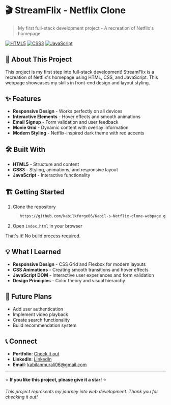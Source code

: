 # 🎬 StreamFlix - Netflix Clone

> My first full-stack development project - A recreation of Netflix's homepage

[![HTML5](https://img.shields.io/badge/HTML5-E34F26?style=for-the-badge&logo=html5&logoColor=white)]()
[![CSS3](https://img.shields.io/badge/CSS3-1572B6?style=for-the-badge&logo=css3&logoColor=white)]()
[![JavaScript](https://img.shields.io/badge/JavaScript-F7DF1E?style=for-the-badge&logo=javascript&logoColor=black)]()

## 🌟 About This Project

This project is my first step into full-stack development! StreamFlix is a recreation of Netflix's homepage using HTML, CSS, and JavaScript. This webpage showcases my skills in front-end design and layout styling.

## ✨ Features

- **Responsive Design** - Works perfectly on all devices
- **Interactive Elements** - Hover effects and smooth animations
- **Email Signup** - Form validation and user feedback
- **Movie Grid** - Dynamic content with overlay information
- **Modern Styling** - Netflix-inspired dark theme with red accents

## 🛠️ Built With

- **HTML5** - Structure and content
- **CSS3** - Styling, animations, and responsive layout
- **JavaScript** - Interactive functionality

## 🏗️ Getting Started

1. Clone the repository
   ```bash
      https://github.com/kabilkforge06/Kabil-s-Netflix-clone-webpage.git
   ```

2. Open `index.html` in your browser

That's it! No build process required.

## 💡 What I Learned

- **Responsive Design** - CSS Grid and Flexbox for modern layouts
- **CSS Animations** - Creating smooth transitions and hover effects
- **JavaScript DOM** - Interactive user experiences and form validation
- **Design Principles** - Color theory and visual hierarchy

## 🔮 Future Plans

- Add user authentication
- Implement video playback
- Create search functionality
- Build recommendation system

## 📞 Connect

- **Portfolio**: [Check it out](https://kabilans-portfolio.vercel.app/)
- **LinkedIn**: [LinkedIn](www.linkedin.com/in/kabilanmurali)
- **Email**: kabilanmurali06@gmail.com

---

⭐ **If you like this project, please give it a star!** ⭐

*This project represents my journey into web development. Thank you for checking it out!*
